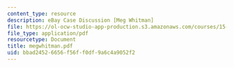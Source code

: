```yaml
---
content_type: resource
description: eBay Case Discussion [Meg Whitman]
file: https://ol-ocw-studio-app-production.s3.amazonaws.com/courses/15-394-designing-and-leading-the-entrepreneurial-organization-spring-2003/bbad24526656f56ff0df9a6c4a9052f2_megwhitman.pdf
file_type: application/pdf
resourcetype: Document
title: megwhitman.pdf
uid: bbad2452-6656-f56f-f0df-9a6c4a9052f2
---
```

